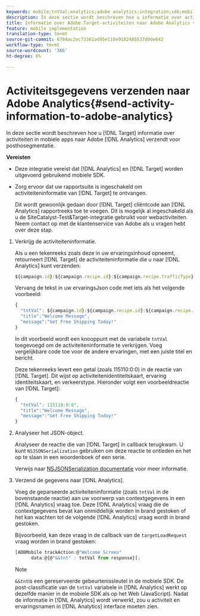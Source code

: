 ```yaml
---
keywords: mobile;tntVal;analytics;adobe analytics;integration;sdk;mobile sdk;
description: In deze sectie wordt beschreven hoe u informatie over activiteiten in de mobiele app van Adobe Target naar Adobe Analytics verzendt voor postAhoc-segmentatie.
title: Informatie over Adobe Target-activiteiten naar Adobe Analytics verzenden
feature: mobile implementation
translation-type: tm+mt
source-git-commit: 6704ac2ec73361ad95e110e9182485537d0de642
workflow-type: tm+mt
source-wordcount: '366'
ht-degree: 0%

---
```



# Activiteitsgegevens verzenden naar Adobe Analytics{#send-activity-information-to-adobe-analytics}

In deze sectie wordt beschreven hoe u [!DNL Target] informatie over activiteiten in mobiele apps naar Adobe [!DNL Analytics] verzendt voor posthosegmentatie.

**Vereisten**

* Deze integratie vereist dat [!DNL Analytics] en [!DNL Target] worden uitgevoerd gebruikend mobiele SDK.
* Zorg ervoor dat uw rapportsuite is ingeschakeld om activiteiteninformatie van [!DNL Target] te ontvangen.

   Dit wordt gewoonlijk gedaan door [!DNL Target] cliëntcode aan [!DNL Analytics] rapportreeks toe te voegen. Dit is mogelijk al ingeschakeld als u de SiteCatalyst-Test&amp;Target-integratie gebruikt voor webactiviteiten. Neem contact op met de klantenservice van Adobe als u vragen hebt over deze stap.

1. Verkrijg de activiteiteninformatie.

   Als u een tekenreeks zoals deze in uw ervaringsinhoud opneemt, retourneert [!DNL Target] de activiteiteninformatie die u naar [!DNL Analytics] kunt verzenden:

   ```javascript
   ${campaign.id}:${campaign.recipe.id}:${campaign.recipe.trafficType}
   ```

   Vervang de tekst in uw ervaringsJson code met iets als het volgende voorbeeld:

   ```javascript
   { 
     "tntVal": ${campaign.id}:${campaign.recipe.id}:${campaign.recipe.trafficType}", 
     "title":"Welcome Message", 
     "message":"Get Free Shipping Today!" 
   }
   ```

   In dit voorbeeld wordt een knooppunt met de variabele `tntVal` toegevoegd om de activiteiteninformatie te verkrijgen. Voeg vergelijkbare code toe voor de andere ervaringen, met een juiste titel en bericht.

   Deze tekenreeks levert een getal (zoals 115110:0:0) in de reactie van [!DNL Target]. Dit wijst op activiteitenidentiteitskaart, ervaring identiteitskaart, en verkeerstype. Hieronder volgt een voorbeeldreactie van [!DNL Target]:

   ```javascript
   { 
     "tntVal": 115110:0:0", 
     "title":"Welcome Message", 
     "message":"Get Free Shipping Today!" 
   }
   ```

1. Analyseer het JSON-object.

   Analyseer de reactie die van [!DNL Target] in callback terugkwam. U kunt `NSJSONSerialization` gebruiken om deze reactie te ontleden en het op te slaan in een woordenboek of een serie.

   Verwijs naar [NSJSONSerialization documentatie](https://developer.apple.com/library/ios/documentation/Foundation/Reference/NSJSONSerialization_Class/#//apple_ref/occ/clm/NSJSONSerialization/JSONObjectWithData:options:error) voor meer informatie.

1. Verzend de gegevens naar [!DNL Analytics].

   Voeg de geparseerde activiteiteninformatie (zoals `tntVal` in de bovenstaande reactie) aan uw voorwerp van contextgegevens in een [!DNL Analytics] vraag toe. Deze [!DNL Analytics] vraag die de contextgegevens bevat kan onmiddellijk worden in brand gestoken of het kan wachten tot de volgende [!DNL Analytics] vraag wordt in brand gestoken.

   Bijvoorbeeld, kan deze vraag in de callback van de `targetLoadRequest` vraag worden in brand gestoken:

   ```javascript
   [ADBMobile trackAction:@"Welcome Screen"  
         data:@{@"&&tnt" : tntVal from response}];
   ```

   >[!NOTE]
   >
   >`&&tnt`is een gereserveerde gebeurtenissleutel in de mobiele SDK. De post-classificatie van de `tntVal` variabele in [!DNL Analytics] werkt op dezelfde manier in de mobiele SDK als op het Web (JavaScript). Nadat de informatie in [!DNL Analytics] wordt verwerkt, zou u activiteit en ervaringsnamen in [!DNL Analytics] interface moeten zien.


